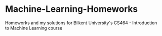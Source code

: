 # Machine-Learning-Homeworks
Homeworks and my solutions for Bilkent University's CS464 - Introduction to Machine Learning course
